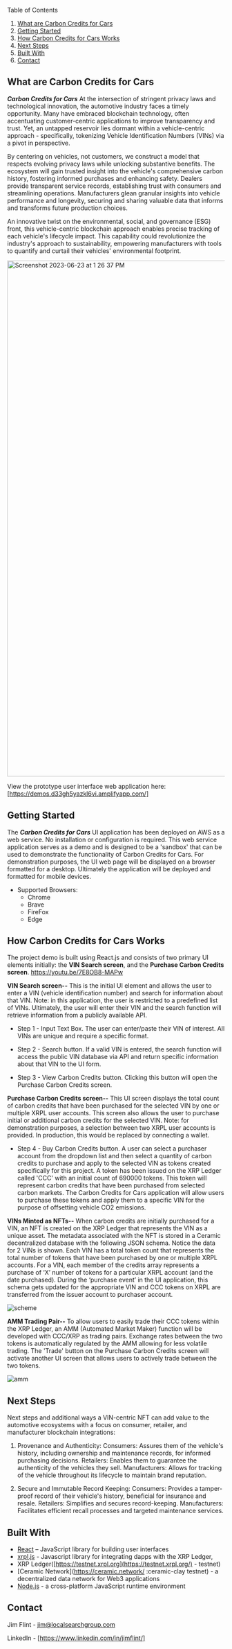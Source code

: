 Table of Contents
1.  [What are Carbon Credits for Cars](#what-are-carbon-credits-for-cars)
2.  [Getting Started](#getting-started)
3.  [How Carbon Credits for Cars Works](#how-carbon-credits-for-cars-works)
4.  [Next Steps](#next-steps)
5.  [Built With](#built-with)
6.  [Contact](#contact)

What are Carbon Credits for Cars
-----------------
_**Carbon Credits for Cars**_ At the intersection of stringent privacy laws and technological innovation, the automotive industry faces a timely opportunity. Many have embraced blockchain technology, often accentuating customer-centric applications to improve transparency and trust. Yet, an untapped reservoir lies dormant within a vehicle-centric approach - specifically, tokenizing Vehicle Identification Numbers (VINs) via a pivot in perspective.

By centering on vehicles, not customers, we construct a model that respects evolving privacy laws while unlocking substantive benefits. The ecosystem will gain trusted  insight into the vehicle's comprehensive carbon history, fostering informed purchases and enhancing safety. Dealers provide transparent service records, establishing trust with consumers and streamlining operations. Manufacturers glean granular insights into vehicle performance and longevity, securing and sharing valuable data that informs and transforms future production choices.

An innovative twist on the environmental, social, and governance (ESG) front, this vehicle-centric blockchain approach enables precise tracking of each vehicle's lifecycle impact. This capability could revolutionize the industry's approach to sustainability, empowering manufacturers with tools to quantify and curtail their vehicles' environmental footprint.

<img width="1191" alt="Screenshot 2023-06-23 at 1 26 37 PM" src="https://github.com/xrpl-carboncredit-5555/carbon4cars/assets/135251325/8d11909b-ef0b-4147-8a62-fd7f96c445f0">

View the prototype user interface web application here: [https://demos.d33gh5yazkl6vi.amplifyapp.com/]

Getting Started
---------------
The _**Carbon Credits for Cars**_ UI application has been deployed on AWS as a web service.  No
installation or configuration is required.  This web service application serves as a 
demo and is designed to be a 'sandbox' that can be used to demonstrate the functionality 
of Carbon Credits for Cars.  For demonstration purposes, the UI web page will be displayed on a browser
formatted for a desktop. Ultimately the application will be deployed and formatted for mobile devices. 

*   Supported Browsers:
    *   Chrome
    *   Brave
    *   FireFox
    *   Edge

How Carbon Credits for Cars Works
--------------------
The project demo is built using React.js and consists of two primary UI elements initially: the **VIN Search screen**, 
and the **Purchase Carbon Credits screen**. https://youtu.be/7E8OB8-MAPw

**VIN Search screen--**
   This is the initial UI element and allows the user to enter a VIN (vehicle identification number) and search
   for information about that VIN.  Note: in this application, the user is restricted to a predefined list of
   VINs.  Ultimately, the user will enter their VIN and the search function will retrieve information from a
   publicly available API.
   
   *	Step 1 - Input Text Box. The user can enter/paste their VIN of interest.  All VINs are unique and require a specific format.
   	
   *	Step 2 - Search button.  If a valid VIN is entered, the search function will access the public VIN database via API and return specific information about that VIN to the UI form.
   	
   *	Step 3 - View Carbon Credits button.  Clicking this button will open the Purchase Carbon Credits screen.
   
**Purchase Carbon Credits screen--**
     This UI screen displays the total count of carbon credits that have been purchased for the selected VIN by one or multiple XRPL user accounts.  This screen also allows the user to purchase initial or additional carbon credits for the selected VIN.  Note: for demonstration purposes, a selection between two XRPL user accounts is provided.  In production, this would be replaced by connecting a wallet.
   *	Step 4 - Buy Carbon Credits button.  A user can select a purchaser account from the dropdown list and then select a quantity of carbon credits to purchase and apply to the selected VIN as tokens created specifically for this project.  A token has been issued on the XRP Ledger called 'CCC' with an initial count of 690000 tokens.
This token will represent carbon credits that have been purchased from selected carbon markets.
The Carbon Credits for Cars application will allow users to purchase these tokens and apply 
them to a specific VIN for the purpose of offsetting vehicle CO2 emissions.
   	
**VINs Minted as NFTs--**
  When carbon credits are initially purchased for a VIN, an NFT is created on the XRP Ledger that represents
the VIN as a unique asset.  The metadata associated with the NFT is stored in a Ceramic decentralized
database with the following JSON schema.  Notice the data for 2 VINs is shown.  Each VIN has a total token count that represents 
the total number of tokens that have been purchased by one or multiple XRPL accounts.  For a VIN, 
each member of the credits array represents a purchase of ‘X’ number of tokens for a particular XRPL 
account (and the date purchased).  During the ‘purchase event’ in the UI application, this schema 
gets updated for the appropriate VIN and CCC tokens on XRPL are transferred from the issuer account 
to purchaser account.
 
 ![scheme](https://github.com/xrpl-carboncredit-5555/carbon4cars/assets/135251325/87c3b3a7-c30e-4f64-8414-6e057f269ccc)
 
 **AMM Trading Pair--**
   To allow users to easily trade their CCC tokens within the XRP Ledger, an AMM (Automated Market Maker)
function will be developed with CCC/XRP as trading pairs.  Exchange rates between the two tokens is
automatically regulated by the AMM allowing for less volatile trading.  The 'Trade' button on the Purchase Carbon Credits screen will activate another UI screen that allows users to actively trade between the two tokens.
   
   ![amm](https://github.com/xrpl-carboncredit-5555/carbon4cars/assets/135251325/130591c8-32a9-4634-b228-f43de89fdd9a)

   
Next Steps 
-------
Next steps and additional ways a VIN-centric NFT can add value to the automotive ecosystems with a focus on consumer, retailer, and manufacturer blockchain integrations:

1.	Provenance and Authenticity:
Consumers: Assures them of the vehicle's history, including ownership and maintenance records, for informed purchasing decisions.
Retailers: Enables them to guarantee the authenticity of the vehicles they sell.
Manufacturers: Allows for tracking of the vehicle throughout its lifecycle to maintain brand reputation.
	
2.	Secure and Immutable Record Keeping:
Consumers: Provides a tamper-proof record of their vehicle's history, beneficial for insurance and resale.
Retailers: Simplifies and secures record-keeping.
Manufacturers: Facilitates efficient recall processes and targeted maintenance services.

Built With
----------
*   [React](https://reactjs.org/) – JavaScript library for building user interfaces
*   [xrpl.js](https://xrpl.org/) - Javascript library for integrating dapps with the XRP Ledger,
*   XRP Ledger([https://testnet.xrpl.org](https://testnet.xrpl.org/) - testnet)
*   [Ceramic Network](https://ceramic.network/ :ceramic-clay testnet) - a decentralized data network for Web3 applications
*   [Node.js](https://nodejs.org/en/) - a cross-platform JavaScript runtime environment

Contact
-------
Jim Flint - [jim@localsearchgroup.com](mailto:jim@localsearchgroup.com)

LinkedIn - [https://www.linkedin.com/in/jimflint/]
